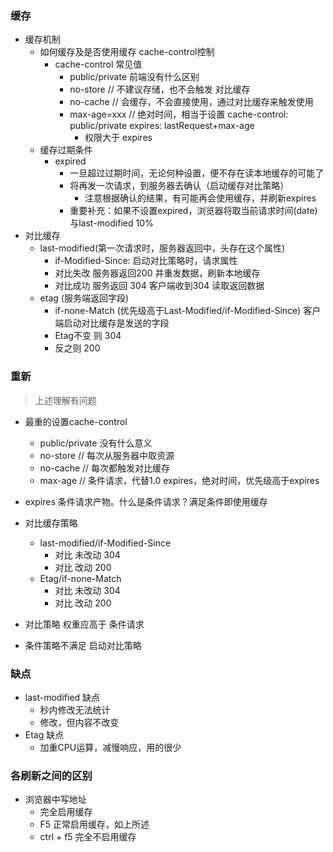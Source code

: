 ### 缓存
+ 缓存机制
    + 如何缓存及是否使用缓存 cache-control控制
        + cache-control 常见值
            + public/private 前端没有什么区别
            + no-store // 不建议存储，也不会触发 对比缓存
            + no-cache // 会缓存，不会直接使用，通过对比缓存来触发使用
            + max-age=xxx // 绝对时间，相当于设置 cache-control: public/private expires: lastRequest+max-age
                + 权限大于 expires
    + 缓存过期条件
        + expired
            + 一旦超过过期时间，无论何种设置，便不存在读本地缓存的可能了
            + 将再发一次请求，到服务器去确认（启动缓存对比策略）
                + 注意根据确认的结果，有可能再会使用缓存，并刷新expires
            + 重要补充：如果不设置expired，浏览器将取当前请求时间(date)与last-modified 10%
+ 对比缓存
    + last-modified(第一次请求时，服务器返回中，头存在这个属性)
        + if-Modified-Since: 启动对比策略时，请求属性
        + 对比失改 服务器返回200 并重发数据，刷新本地缓存
        + 对比成功 服务返回 304 客户端收到304 读取返回数据
    + etag (服务端返回字段)
        + if-none-Match (优先级高于Last-Modified/if-Modified-Since) 客户端启动对比缓存是发送的字段
        + Etag不变 则 304
        + 反之则 200
        
        
### 重新
> 上述理解有问题
+ 最重的设置cache-control
    + public/private 没有什么意义
    + no-store // 每次从服务器中取资源
    + no-cache // 每次都触发对比缓存
    + max-age // 条件请求，代替1.0 expires，绝对时间，优先级高于expires
+ expires 条件请求产物。什么是条件请求？满足条件即使用缓存

+ 对比缓存策略
    + last-modified/if-Modified-Since
        + 对比 未改动 304
        + 对比 改动 200
    + Etag/if-none-Match
        + 对比 未改动 304
        + 对比 改动 200
+ 对比策略 权重应高于 条件请求
+ 条件策略不满足 启动对比策略

### 缺点
+ last-modified 缺点
    + 秒内修改无法统计
    + 修改，但内容不改变
+ Etag 缺点
    + 加重CPU运算，减慢响应，用的很少
    
### 各刷新之间的区别
+ 浏览器中写地址
    + 完全启用缓存
    + F5 正常启用缓存，如上所述
    + ctrl + f5 完全不启用缓存
    
    